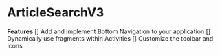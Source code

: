 # ArticleSearchV3

**Features**
[] Add and implement Bottom Navigation to your application
[] Dynamically use fragments within Activities
[] Customize the toolbar and icons
